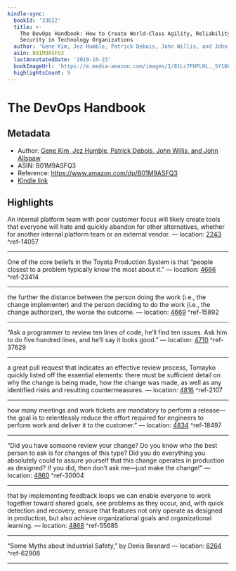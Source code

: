```yaml
---
kindle-sync:
  bookId: '33622'
  title: >-
    The DevOps Handbook: How to Create World-Class Agility, Reliability, and
    Security in Technology Organizations
  author: 'Gene Kim, Jez Humble, Patrick Debois, John Willis, and John Allspaw'
  asin: B01M9ASFQ3
  lastAnnotatedDate: '2019-10-23'
  bookImageUrl: 'https://m.media-amazon.com/images/I/81Lc7FHFLHL._SY160.jpg'
  highlightsCount: 9
---
```

# The DevOps Handbook
## Metadata
* Author: [Gene Kim, Jez Humble, Patrick Debois, John Willis, and John Allspaw](https://www.amazon.com/Gene-Kim/e/B00AERCJ9E/ref=dp_byline_cont_ebooks_1)
* ASIN: B01M9ASFQ3
* Reference: https://www.amazon.com/dp/B01M9ASFQ3
* [Kindle link](kindle://book?action=open&asin=B01M9ASFQ3)

## Highlights
An internal platform team with poor customer focus will likely create tools that everyone will hate and quickly abandon for other alternatives, whether for another internal platform team or an external vendor. — location: [2243](kindle://book?action=open&asin=B01M9ASFQ3&location=2243) ^ref-14057

---
One of the core beliefs in the Toyota Production System is that “people closest to a problem typically know the most about it.” — location: [4666](kindle://book?action=open&asin=B01M9ASFQ3&location=4666) ^ref-23414

---
the further the distance between the person doing the work (i.e., the change implementer) and the person deciding to do the work (i.e., the change authorizer), the worse the outcome. — location: [4669](kindle://book?action=open&asin=B01M9ASFQ3&location=4669) ^ref-15892

---
“Ask a programmer to review ten lines of code, he’ll find ten issues. Ask him to do five hundred lines, and he’ll say it looks good.” — location: [4710](kindle://book?action=open&asin=B01M9ASFQ3&location=4710) ^ref-37629

---
a great pull request that indicates an effective review process, Tomayko quickly listed off the essential elements: there must be sufficient detail on why the change is being made, how the change was made, as well as any identified risks and resulting countermeasures. — location: [4816](kindle://book?action=open&asin=B01M9ASFQ3&location=4816) ^ref-2107

---
how many meetings and work tickets are mandatory to perform a release—the goal is to relentlessly reduce the effort required for engineers to perform work and deliver it to the customer.” — location: [4834](kindle://book?action=open&asin=B01M9ASFQ3&location=4834) ^ref-18497

---
“Did you have someone review your change? Do you know who the best person to ask is for changes of this type? Did you do everything you absolutely could to assure yourself that this change operates in production as designed? If you did, then don’t ask me—just make the change!” — location: [4860](kindle://book?action=open&asin=B01M9ASFQ3&location=4860) ^ref-30004

---
that by implementing feedback loops we can enable everyone to work together toward shared goals, see problems as they occur, and, with quick detection and recovery, ensure that features not only operate as designed in production, but also achieve organizational goals and organizational learning. — location: [4868](kindle://book?action=open&asin=B01M9ASFQ3&location=4868) ^ref-55685

---
“Some Myths about Industrial Safety,” by Denis Besnard — location: [6264](kindle://book?action=open&asin=B01M9ASFQ3&location=6264) ^ref-62908

---
